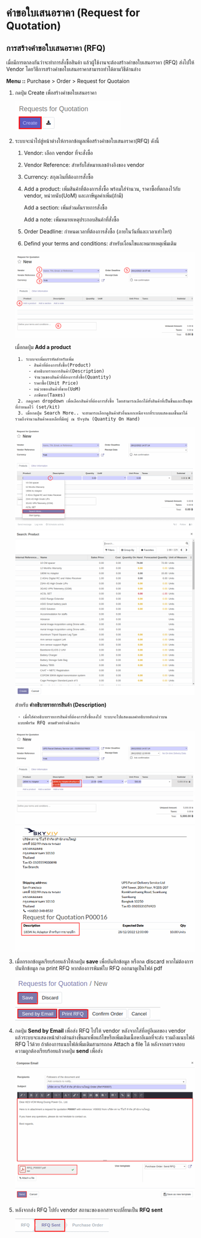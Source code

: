 # คำขอใบเสนอราคา (Request for Quotation)

## การสร้างคำขอใบเสนอราคา (RFQ)
เมื่อมีการตกลงกันว่าจะทำการสั่งซื้อสินค้า แล้วผู้ใช้งานจะต้องสร้างคำขอใบเสนอราคา (RFQ) ส่งไปให้ Vendor โดยวิธีการสร้างคำขอใบเสนอราคาสามารถทำได้ตามวิธีด้านล่าง

**Menu ::** Purchase > Order > Request for Quotaion

1. กดปุ่ม Create เพื่อสร้างคำขอใบเสนอราคา

    ![](img/RFQ01.png)

2. ระบบจะนำไปสู่หน้าต่างให้กรอกข้อมูลเพื่อสร้างคำขอใบเสนอราคา(RFQ) ดังนี้
    1. Vendor: เลือก vendor ที่จะสั่งซื้อ
    2. Vendor Reference: สำหรับใส่หมายเลขอ้างอิงของ vendor
    3. Currency: สกุลเงินที่ต้องการสั่งซื้อ
    4. Add a product: เพิ่มสินค้าที่ต้องการสั่งซื้อ พร้อมใส่จำนวน, ราคาซื้อที่ตกลงไว้กับ vendor, หน่วยนับ(UoM) และภาษีมูลค่าเพิ่ม(ถ้ามี)
       
        Add a section: เพิ่มส่วนคั่นรายการสั่งซื้อ

        Add a note: เพิ่มหมายเหตุประกอบสินค้าที่สั่งซื้อ 
        
    5. Order Deadline: กำหนดเวลาที่ต้องการสั่งซื้อ (ภายในวันที่และเวลาเท่าไหร่)
    6. Defind your terms and conditions: สำหรับเงื่อนไขและหมายเหตุเพิ่มเติม

    ![](img/RFQ02.png)

    เมื่อกดปุ่ม **Add a product**

        1. ระบบจะเพิ่มบรรทัดสำหรับเพิ่ม
            - สินค้าที่ต้องการสั่งซื้อ(Product)
            - คำอธิบายรายการสินค้า(Description)
            - จำนวนของสินค้าที่ต้องการสั่งซื้อ(Quantity)
            - ราคาซื้อ(Unit Price)
            - หน่วยของสินค้าที่ขาย(UoM)
            - ภาษีขาย(Taxes)
        2. กดลูกศร dropdown เพื่อเลือกสินค้าที่ต้องการสั่งซื้อ โดยสามารถเลือกได้ทั้งสินค้าที่เป็นชิ้นและเป็นชุดที่กำหนดไว้ (set/kit) 
        3. เมื่อกดปุ่ม Search More.. จะสามารถเลือกดูสินค้าตัวอื่นนอกเหนือจากที่ระบบแสดงผลขึ้นมาได้ รวมถึงจำนวนสินค้าคงเหลือที่มีอยู่ ณ ปัจจุบัน (Quantity On Hand)

    ![](img/RFQ09.png)
    ![](img/RFQ10.png)

    สำหรับ **คำอธิบายรายการสินค้า (Description)**

        - เมื่อใส่คำอธิบายรายการสินค้าที่ต้องการสั่งซื้อลงไป ระบบจะไปแสดงผลคำอธิบายดังกล่าวบน
        แบบฟอร์ม RFQ ตามตัวอย่างด้านล่าง

    ![](img/RFQ11.png)
    ![](img/RFQ12.png)

3. เมื่อกรอกข้อมูลเรียบร้อยแล้วให้กดปุ่ม **save** เพื่อบันทึกข้อมูล หรือกด discard หากไม่ต้องการบันทึกข้อมูล กด print RFQ หากต้องการพิมพ์ใบ RFQ ออกมาดูเป็นไฟล์ pdf 

    ![](img/RFQ03.png)

4. กดปุ่ม **Send by Email** เพื่อส่ง RFQ ไปให้ vendor หลังจากใส่ที่อยู่อีเมลของ vendor แล้วระบบจะแสดงหน้าต่างด้านล่างขึ้นมาเพื่อแก้ไขหรือเพิ่มเติมเนื้อหาอีเมลที่จะส่ง รวมถึงแนบไฟล์ RFQ ไว้ด้วย ถ้าต้องการแนบไฟล์เพิ่มเติมสามารถกด Attach a file ได้ หลังจากตรวจสอบความถูกต้องเรียบร้อยแล้วกดปุ่ม **send** เพื่อส่ง

    ![](img/RFQ04.png)

5. หลังจากส่ง RFQ ไปยัง vendor สถานะของเอกสารจะเปลี่ยนเป็น **RFQ sent**

    ![](img/RFQ08.png)





